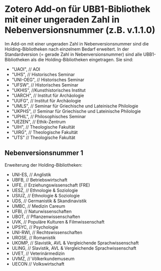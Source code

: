 # Zotero Add-on für UBB1-Bibliothek mit einer ungeraden Zahl in Nebenversionsnummer (z.B. v.1.1.0)

Im Add-on mit einer ungeraden Zahl in Nebenversionsnummer sind die Holding-Bibliotheken nach einzelnem Bedarf erweitert.
In der Standardversion (= gerade Zahl in Nebenversionsnummer) sind alle UBB1-Bibliotheken als die Holding-Bibliotheken eingetragen.
Sie sind:
- "UAOI", // AOI
- "UHS", // Historisches Seminar
- "UNI-OEG", // Historisches Seminar
- "UFSW", // Historisches Seminar
- "UKHIS", //Kunsthistorisches Institut
- "UARCH", // Institut für Archäologie
- "UUFG", // Institut für Archäologie
- "UMLS", // Seminar für Griechische und Lateinische Philologie 
- "UKPHS", // Seminar für Griechische und Lateinische Philologie 
- "UPHIL", // Philosophisches Seminar
- "UEZEN", // Ethik-Zentrum
- "UIH", // Theologische Fakultät
- "UIRG", // Theologische Fakultät
- "UTS" // Theologische Fakultät

## Nebenversionsnummer 1
Erweiterung der Holding-Bibliotheken:

- UNI-ES, // Anglistik
- UBFB, // Betriebswirtschaft
- UIFE, // Erziehungswissenschaft (FRE)
- UESZ, // Ethnologie & Soziologie 
- USIUZ, // Ethnologie & Soziologie 
- UDS, // Germanistik & Skandinavistik
- UMBC, // Medizin Careum
- UFBI, // Naturwissenschaften
- UBOT, // Pflanzenwissenschaften
- UVK, // Populäre Kulturen & Filmwissenschaft
- UPSYC, // Psychologie
- UNI-RWI, // Rechtswissenschaften
- UROSE, // Romanistik
- UKOMP, // Slavistik, AVL & Vergleichende Sprachwissenschaft
- ULING, // Slavistik, AVL & Vergleichende Sprachwissenschaft
- UVET, // Veterinärmedizin
- UVMZ, // Völkerkundemuseum
 - UECON // Volkswirtschaft


